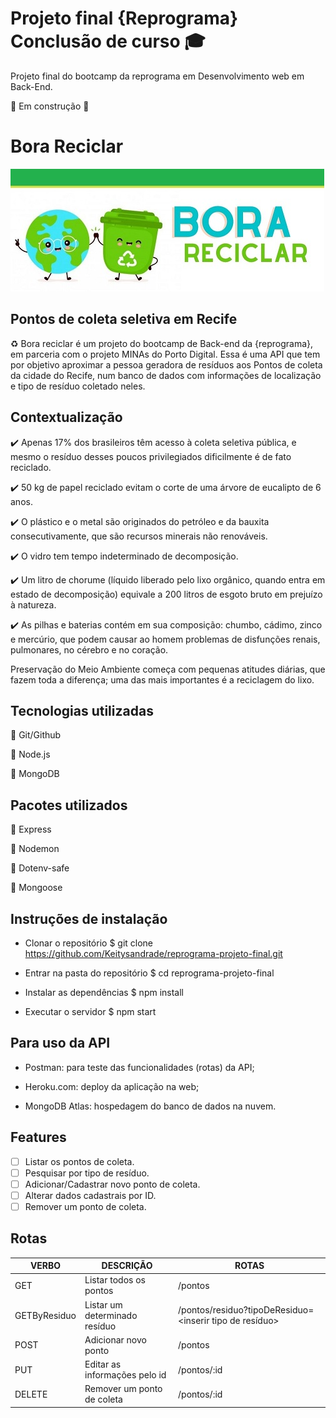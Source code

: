 # Projeto final {Reprograma} Conclusão de curso 🎓

Projeto final do bootcamp da reprograma em Desenvolvimento web em Back-End.

🚧 Em construção 🚧


# Bora Reciclar

![eco](https://github.com/Keitysandrade/reprograma-projeto-final/blob/main/eco.jpg)

## Pontos de coleta seletiva em Recife 
♻️ Bora reciclar é um projeto do bootcamp de Back-end da {reprograma}, em parceria com o projeto MINAs do Porto Digital. 
Essa é uma API que tem por objetivo aproximar a pessoa geradora de resíduos aos Pontos de coleta da cidade do Recife, num banco de dados com informações de localização e tipo de resíduo coletado neles.

## Contextualização

✔️ Apenas 17% dos brasileiros têm acesso à coleta seletiva pública, e mesmo o resíduo desses poucos privilegiados dificilmente é de fato reciclado. 

✔️ 50 kg de papel reciclado evitam o corte de uma árvore de eucalipto de 6 anos.

✔️ O plástico e o metal são originados do petróleo e da bauxita consecutivamente, que são recursos minerais não renováveis.

✔️ O vidro tem tempo indeterminado de decomposição.

✔️ Um litro de chorume (líquido liberado pelo lixo orgânico, quando entra em estado de decomposição) equivale a 200 litros de esgoto bruto em prejuízo à natureza.

✔️ As pilhas e baterias contém em sua composição: chumbo, cádimo, zinco e mercúrio, que podem causar ao homem problemas de disfunções renais, pulmonares, no cérebro e no coração.

Preservação do Meio Ambiente começa com pequenas atitudes diárias, que fazem toda a diferença; uma das mais importantes é a reciclagem do lixo.

## Tecnologias utilizadas

🔧 Git/Github

🔧 Node.js

🔧 MongoDB

## Pacotes utilizados

🔧 Express

🔧 Nodemon

🔧 Dotenv-safe

🔧 Mongoose

## Instruções de instalação

* Clonar o repositório
$ git clone https://github.com/Keitysandrade/reprograma-projeto-final.git

* Entrar na pasta do repositório
$ cd reprograma-projeto-final

*  Instalar as dependências
$ npm install

*  Executar o servidor
$ npm start


## Para uso da API

<!--ts-->

* Postman: para teste das funcionalidades (rotas) da API;

* Heroku.com: deploy da aplicação na web;

* MongoDB Atlas: hospedagem do banco de dados na nuvem.


## Features
- [ ] Listar os pontos de coleta.
- [ ] Pesquisar por tipo de resíduo.
- [ ] Adicionar/Cadastrar novo ponto de coleta.
- [ ] Alterar dados cadastrais por ID.
- [ ] Remover um ponto de coleta.

## Rotas

|  VERBO       |  DESCRIÇÃO                     |     ROTAS                                                       |
| ----------   |  --------------------          |   ----------                                                    |
| GET          | Listar todos os pontos         | /pontos                                                         |
| GETByResiduo | Listar um determinado resíduo  | /pontos/residuo?tipoDeResiduo=<inserir tipo de resíduo>         |
| POST         | Adicionar novo ponto           | /pontos                                                         |
| PUT          | Editar as informações pelo id  | /pontos/:id                                                     |
| DELETE       | Remover um ponto de coleta     | /pontos/:id                          |






